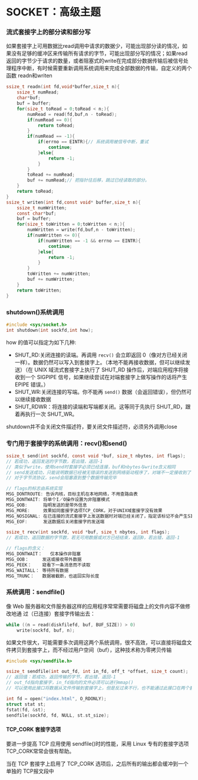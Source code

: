 # SOCKET：高级主题
### 流式套接字上的部分读和部分写
如果套接字上可用数据比read调用中请求的数据少，可能出现部分读的情况，如果没有足够的缓冲区来传输所有请求的字节，可能出现部分写的情况；如果read返回的字节少于请求的数量，或者阻塞式的write在完成部分数据传输后被信号处理程序中断，有时候需要重新调用系统调用来完成全部数据的传输，自定义的两个函数
readn和writen

```c
ssize_t readn(int fd,void*buffer,size_t n){
    ssize_t numRead;
    char*buf;
    buf = buffer;
    for(size_t toRead = 0;toRead < n;){
        numRead = read(fd,buf,n - toRead);
        if(numRead == 0){
            return toRead;
        }
        if(numRead == -1){
            if(errno == EINTR){// 系统调用被信号中断，重试
                continue;
            }else{
                return -1;
            }
        }
        toRead += numRead;
        buf += numRead;// 把指针往后移，跳过已经读取的部分。
    }
    return toRead;
}
ssize_t writen(int fd,const void* buffer,size_t n){
    ssize_t numWritten;
    const char*buf;
    buf = buffer;
    for(size_t toWritten = 0;toWritten < n;){
        numWritten = write(fd,buf,n - toWritten);
        if(numWritten <= 0){
            if(numWritten == -1 && errno == EINTR){
                continue;
            }else{
                return -1;
            }
        }
        toWritten += numWritten;
        buf += numWritten;
    }
    return toWritten;
}
```



### shutdown()系统调用
```c
#include <sys/socket.h>
int shutdown(int sockfd,int how);
```
how 的值可以指定为如下几种:
- SHUT_RD:关闭连接的读端。再调用 `recv()` 会立即返回 0（像对方已经关闭一样）。数据仍然可以写入到套接字上。（本地不能再接收数据，但可以继续发送）（在 UNIX 域流式套接字上执行了 SHUT_RD 操作后，对端应用程序将接收到一个 SIGPIPE 信号，如果继续尝试在对端套接字上做写操作的话将产生 EPIPE 错误。）
- SHUT_WR:关闭连接的写端。你不能再 `send()` 数据（会返回错误），但仍然可以继续接收数据
- SHUT_RDWR：将连接的读端和写端都关闭。这等同于先执行 SHUT_RD，跟着再执行一次 SHUT_WR。

shutdown并不会关闭文件描述符，要关闭文件描述符，必须另外调用close

### 专门用于套接字的系统调用：recv()和send()

```c
ssize_t send(int sockfd, const void *buf, size_t nbytes, int flags);
// 若成功，返回发送的字节数，若出错，返回-1
// 类似于write，使用send时套接字必须已经连接，buf和nbytes与write含义相同
// send发送成功，只能说明数据已经被无错误的发送到网络驱动程序了，对端不一定接收到了
// 对于字节流协议，send会阻塞直到整个数据传输完毕

// flags的标志由系统实现
MSG_DONTROUTE: 告诉内核，目标主机在本地网络，不用查路由表
MSG_DONTWAIT: 将单个I／O操作设置为非阻塞模式
MSG_OOB:      指明发送的是带外信息
MSG_MORE:     效果如同套接字选项TCP_CORK，对于UNIX域套接字没有效果
MSG_NOSIGNAL: 在已连接的流式套接字上发送数据时对端已经关闭了，指定该标记不会产生SIGPIPE信号
MSG_EOF:      发送数据后关闭套接字的发送端

ssize_t recv(int sockfd, void *buf, size_t nbytes, int flags);
// 若成功，返回数据的字节数，若无可用数据或对方已经结束，返回0，若出错，返回-1

// flags的含义：       
MSG_DONTWAIT：	仅本操作非阻塞 	         	  
MSG_OOB：　　　发送或接收带外数据	        
MSG_PEEK：    窥看下一条消息而不读取  	 
MSG_WAITALL： 等待所有数据 	      	 
MSG_TRUNC：   数据被截断，也返回实际长度  
```

### 系统调用：sendfile()

像 Web 服务器和文件服务器这样的应用程序常常需要将磁盘上的文件内容不做修改地通
过（已连接）套接字传输出去：

```c
while ((n = read(diskfilefd, buf, BUF_SIZE)) > 0)
    write(sockfd, buf, n);
```

如果文件很大，可能需要多次调用这两个系统调用，很不高效，可以直接将磁盘文件拷贝到套接字上，而不经过用户空间（buf），这种技术称为零拷贝传输

```c
#include <sys/sendfile.h>

ssize_t sendfile(int out_fd, int in_fd, off_t *offset, size_t count);
// 返回值：若成功，返回传输的字节，若出错，返回-1
// out_fd指向套接字，in_fd指向的文件必须可以进行mmap()
// 可以使用此接口将数据从文件传输到套接字上，但是反过来不行，也不能通过此接口在两个套接字之间传输数据
```

```c
int fd = open("index.html", O_RDONLY);
struct stat st;
fstat(fd, &st);
sendfile(sockfd, fd, NULL, st.st_size);
```

#### TCP_CORK 套接字选项

要进一步提高 TCP 应用使用 sendfile()时的性能，采用 Linux 专有的套接字选项 TCP_CORK常常会很有帮助。

当在 TCP 套接字上启用了 TCP_CORK 选项后，之后所有的输出都会缓冲到一个单独的 TCP报文段中